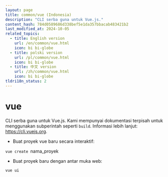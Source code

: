 ```yaml
---
layout: page
title: common/vue (Indonesia)
description: "CLI serba guna untuk Vue.js."
content_hash: 784d0589686d338bef5e1da357bbacab483421b2
last_modified_at: 2024-10-05
related_topics:
  - title: English version
    url: /en/common/vue.html
    icon: bi bi-globe
  - title: polski version
    url: /pl/common/vue.html
    icon: bi bi-globe
  - title: 中文 version
    url: /zh/common/vue.html
    icon: bi bi-globe
tldri18n_status: 2
---
```

# vue

CLI serba guna untuk Vue.js.
Kami mempunyai dokumentasi terpisah untuk menggunakan subperintah seperti `build`.
Informasi lebih lanjut: <https://cli.vuejs.org>.

- Buat proyek vue baru secara interaktif:

`vue create `<span class="tldr-var badge badge-pill bg-dark-lm bg-white-dm text-white-lm text-dark-dm font-weight-bold">nama_proyek</span>

- Buat proyek baru dengan antar muka web:

`vue ui`

